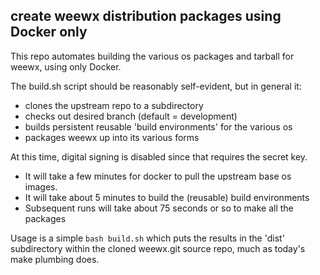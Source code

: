 

## create weewx distribution packages using Docker only

This repo automates building the various os packages and tarball for weewx, using only Docker.

The build.sh script should be reasonably self-evident, but in general it:

* clones the upstream repo to a subdirectory
* checks out desired branch (default = development)
* builds persistent reusable 'build environments' for the various os
* packages weewx up into its various forms

At this time, digital signing is disabled since that requires the secret key.

* It will take a few minutes for docker to pull the upstream base os images.
* It will take about 5 minutes to build the (reusable) build environments
* Subsequent runs will take about 75 seconds or so to make all the packages

Usage is a simple `bash build.sh` which puts the results in the 'dist' subdirectory
within the cloned weewx.git source repo, much as today's make plumbing does.


